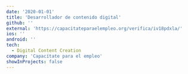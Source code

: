 ```yaml
---
date: '2020-01-01'
title: 'Desarrollador de contenido digital'
github: ''
external: 'https://capacitateparaelempleo.org/verifica/iv18pdxla/'
ios: ''
android: ''
tech:
  - Digital Content Creation
company: 'Capacítate para el empleo'
showInProjects: false
---
```



